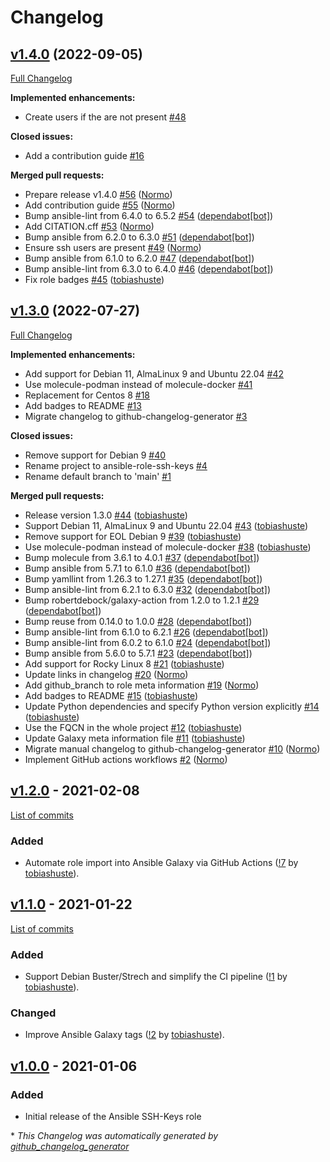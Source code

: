 # Changelog

## [v1.4.0](https://github.com/hifis-net/ansible-role-ssh-keys/tree/v1.4.0) (2022-09-05)

[Full Changelog](https://github.com/hifis-net/ansible-role-ssh-keys/compare/v1.3.0...v1.4.0)

**Implemented enhancements:**

- Create users if the are not present [\#48](https://github.com/hifis-net/ansible-role-ssh-keys/issues/48)

**Closed issues:**

- Add a contribution guide [\#16](https://github.com/hifis-net/ansible-role-ssh-keys/issues/16)

**Merged pull requests:**

- Prepare release v1.4.0 [\#56](https://github.com/hifis-net/ansible-role-ssh-keys/pull/56) ([Normo](https://github.com/Normo))
- Add contribution guide [\#55](https://github.com/hifis-net/ansible-role-ssh-keys/pull/55) ([Normo](https://github.com/Normo))
- Bump ansible-lint from 6.4.0 to 6.5.2 [\#54](https://github.com/hifis-net/ansible-role-ssh-keys/pull/54) ([dependabot[bot]](https://github.com/apps/dependabot))
- Add CITATION.cff [\#53](https://github.com/hifis-net/ansible-role-ssh-keys/pull/53) ([Normo](https://github.com/Normo))
- Bump ansible from 6.2.0 to 6.3.0 [\#51](https://github.com/hifis-net/ansible-role-ssh-keys/pull/51) ([dependabot[bot]](https://github.com/apps/dependabot))
- Ensure ssh users are present [\#49](https://github.com/hifis-net/ansible-role-ssh-keys/pull/49) ([Normo](https://github.com/Normo))
- Bump ansible from 6.1.0 to 6.2.0 [\#47](https://github.com/hifis-net/ansible-role-ssh-keys/pull/47) ([dependabot[bot]](https://github.com/apps/dependabot))
- Bump ansible-lint from 6.3.0 to 6.4.0 [\#46](https://github.com/hifis-net/ansible-role-ssh-keys/pull/46) ([dependabot[bot]](https://github.com/apps/dependabot))
- Fix role badges [\#45](https://github.com/hifis-net/ansible-role-ssh-keys/pull/45) ([tobiashuste](https://github.com/tobiashuste))

## [v1.3.0](https://github.com/hifis-net/ansible-role-ssh-keys/tree/v1.3.0) (2022-07-27)

[Full Changelog](https://github.com/hifis-net/ansible-role-ssh-keys/compare/v1.2.0...v1.3.0)

**Implemented enhancements:**

- Add support for Debian 11, AlmaLinux 9 and Ubuntu 22.04 [\#42](https://github.com/hifis-net/ansible-role-ssh-keys/issues/42)
- Use molecule-podman instead of molecule-docker [\#41](https://github.com/hifis-net/ansible-role-ssh-keys/issues/41)
- Replacement for Centos 8 [\#18](https://github.com/hifis-net/ansible-role-ssh-keys/issues/18)
- Add badges to README [\#13](https://github.com/hifis-net/ansible-role-ssh-keys/issues/13)
- Migrate changelog to github-changelog-generator [\#3](https://github.com/hifis-net/ansible-role-ssh-keys/issues/3)

**Closed issues:**

- Remove support for Debian 9 [\#40](https://github.com/hifis-net/ansible-role-ssh-keys/issues/40)
- Rename project to ansible-role-ssh-keys [\#4](https://github.com/hifis-net/ansible-role-ssh-keys/issues/4)
- Rename default branch to 'main' [\#1](https://github.com/hifis-net/ansible-role-ssh-keys/issues/1)

**Merged pull requests:**

- Release version 1.3.0 [\#44](https://github.com/hifis-net/ansible-role-ssh-keys/pull/44) ([tobiashuste](https://github.com/tobiashuste))
- Support Debian 11, AlmaLinux 9 and Ubuntu 22.04 [\#43](https://github.com/hifis-net/ansible-role-ssh-keys/pull/43) ([tobiashuste](https://github.com/tobiashuste))
- Remove support for EOL Debian 9 [\#39](https://github.com/hifis-net/ansible-role-ssh-keys/pull/39) ([tobiashuste](https://github.com/tobiashuste))
- Use molecule-podman instead of molecule-docker [\#38](https://github.com/hifis-net/ansible-role-ssh-keys/pull/38) ([tobiashuste](https://github.com/tobiashuste))
- Bump molecule from 3.6.1 to 4.0.1 [\#37](https://github.com/hifis-net/ansible-role-ssh-keys/pull/37) ([dependabot[bot]](https://github.com/apps/dependabot))
- Bump ansible from 5.7.1 to 6.1.0 [\#36](https://github.com/hifis-net/ansible-role-ssh-keys/pull/36) ([dependabot[bot]](https://github.com/apps/dependabot))
- Bump yamllint from 1.26.3 to 1.27.1 [\#35](https://github.com/hifis-net/ansible-role-ssh-keys/pull/35) ([dependabot[bot]](https://github.com/apps/dependabot))
- Bump ansible-lint from 6.2.1 to 6.3.0 [\#32](https://github.com/hifis-net/ansible-role-ssh-keys/pull/32) ([dependabot[bot]](https://github.com/apps/dependabot))
- Bump robertdebock/galaxy-action from 1.2.0 to 1.2.1 [\#29](https://github.com/hifis-net/ansible-role-ssh-keys/pull/29) ([dependabot[bot]](https://github.com/apps/dependabot))
- Bump reuse from 0.14.0 to 1.0.0 [\#28](https://github.com/hifis-net/ansible-role-ssh-keys/pull/28) ([dependabot[bot]](https://github.com/apps/dependabot))
- Bump ansible-lint from 6.1.0 to 6.2.1 [\#26](https://github.com/hifis-net/ansible-role-ssh-keys/pull/26) ([dependabot[bot]](https://github.com/apps/dependabot))
- Bump ansible-lint from 6.0.2 to 6.1.0 [\#24](https://github.com/hifis-net/ansible-role-ssh-keys/pull/24) ([dependabot[bot]](https://github.com/apps/dependabot))
- Bump ansible from 5.6.0 to 5.7.1 [\#23](https://github.com/hifis-net/ansible-role-ssh-keys/pull/23) ([dependabot[bot]](https://github.com/apps/dependabot))
- Add support for Rocky Linux 8 [\#21](https://github.com/hifis-net/ansible-role-ssh-keys/pull/21) ([tobiashuste](https://github.com/tobiashuste))
- Update links in changelog [\#20](https://github.com/hifis-net/ansible-role-ssh-keys/pull/20) ([Normo](https://github.com/Normo))
- Add github\_branch to role meta information [\#19](https://github.com/hifis-net/ansible-role-ssh-keys/pull/19) ([Normo](https://github.com/Normo))
- Add badges to README [\#15](https://github.com/hifis-net/ansible-role-ssh-keys/pull/15) ([tobiashuste](https://github.com/tobiashuste))
- Update Python dependencies and specify Python version explicitly [\#14](https://github.com/hifis-net/ansible-role-ssh-keys/pull/14) ([tobiashuste](https://github.com/tobiashuste))
- Use the FQCN in the whole project [\#12](https://github.com/hifis-net/ansible-role-ssh-keys/pull/12) ([tobiashuste](https://github.com/tobiashuste))
- Update Galaxy meta information file [\#11](https://github.com/hifis-net/ansible-role-ssh-keys/pull/11) ([tobiashuste](https://github.com/tobiashuste))
- Migrate manual changelog to github-changelog-generator [\#10](https://github.com/hifis-net/ansible-role-ssh-keys/pull/10) ([Normo](https://github.com/Normo))
- Implement GitHub actions workflows [\#2](https://github.com/hifis-net/ansible-role-ssh-keys/pull/2) ([Normo](https://github.com/Normo))

## [v1.2.0](https://github.com/hifis-net/ansible-role-ssh-keys/releases/tag/v1.2.0) - 2021-02-08

[List of commits](https://github.com/hifis-net/ansible-role-ssh-keys/compare/v1.1.0...v1.2.0)

### Added

- Automate role import into Ansible Galaxy via GitHub Actions
  ([!7](https://gitlab.com/hifis/ansible/ssh-keys/-/merge_requests/7)
  by [tobiashuste](https://gitlab.com/tobiashuste)).

## [v1.1.0](https://github.com/hifis-net/ansible-role-ssh-keys/releases/tag/v1.1.0) - 2021-01-22

[List of commits](https://github.com/hifis-net/ansible-role-ssh-keys/compare/v1.0.0...v1.1.0)

### Added
- Support Debian Buster/Strech and simplify the CI pipeline
  ([!1](https://gitlab.com/hifis/ansible/ssh-keys/-/merge_requests/1)
  by [tobiashuste](https://gitlab.com/tobiashuste)).

### Changed
- Improve Ansible Galaxy tags
  ([!2](https://gitlab.com/hifis/ansible/ssh-keys/-/merge_requests/2)
  by [tobiashuste](https://gitlab.com/tobiashuste)).

## [v1.0.0](https://github.com/hifis-net/ansible-role-ssh-keys/releases/tag/v1.0.0) - 2021-01-06

### Added
- Initial release of the Ansible SSH-Keys role


\* *This Changelog was automatically generated by [github_changelog_generator](https://github.com/github-changelog-generator/github-changelog-generator)*
